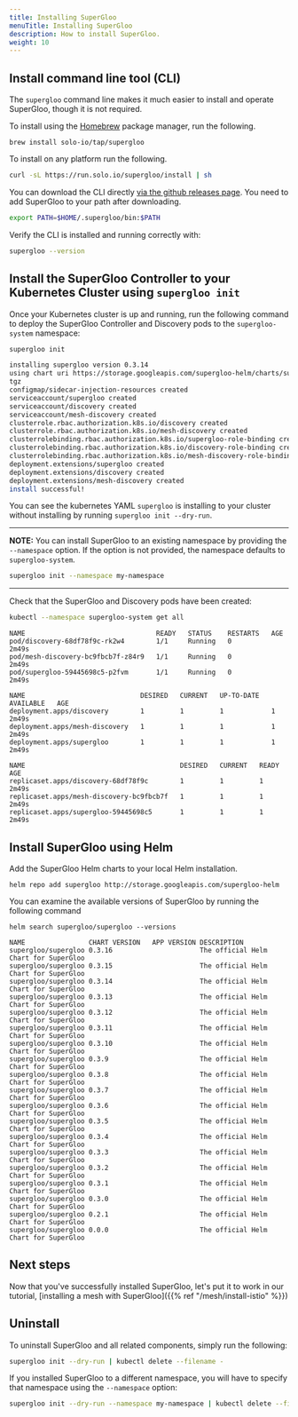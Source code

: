```yaml
---
title: Installing SuperGloo
menuTitle: Installing SuperGloo
description: How to install SuperGloo.
weight: 10
---
```


## Install command line tool (CLI)

The `supergloo` command line makes it much easier to install and operate SuperGloo, though it is not required.

To install using the [Homebrew](https://brew.sh) package manager, run the following.

```shell
brew install solo-io/tap/supergloo
```

To install on any platform run the following.

```bash
curl -sL https://run.solo.io/supergloo/install | sh
```

You can download the CLI directly [via the github releases page](https://github.com/solo-io/supergloo/releases). You
need to add SuperGloo to your path after downloading.

```bash
export PATH=$HOME/.supergloo/bin:$PATH
```

Verify the CLI is installed and running correctly with:

```bash
supergloo --version
```

## Install the SuperGloo Controller to your Kubernetes Cluster using `supergloo init`

Once your Kubernetes cluster is up and running, run the following command to deploy the SuperGloo Controller and
Discovery pods to the `supergloo-system` namespace:

```bash
supergloo init

installing supergloo version 0.3.14
using chart uri https://storage.googleapis.com/supergloo-helm/charts/supergloo-0.3.14.
tgz
configmap/sidecar-injection-resources created
serviceaccount/supergloo created
serviceaccount/discovery created
serviceaccount/mesh-discovery created
clusterrole.rbac.authorization.k8s.io/discovery created
clusterrole.rbac.authorization.k8s.io/mesh-discovery created
clusterrolebinding.rbac.authorization.k8s.io/supergloo-role-binding created
clusterrolebinding.rbac.authorization.k8s.io/discovery-role-binding created
clusterrolebinding.rbac.authorization.k8s.io/mesh-discovery-role-binding created
deployment.extensions/supergloo created
deployment.extensions/discovery created
deployment.extensions/mesh-discovery created
install successful!
```

You can see the kubernetes YAML `supergloo` is installing to your cluster without installing
by running `supergloo init --dry-run`.

---
**NOTE:** You can install SuperGloo to an existing namespace by providing the `--namespace` option. If the option is not provided, the namespace defaults to `supergloo-system`.

```bash
supergloo init --namespace my-namespace
```

---

Check that the SuperGloo and Discovery pods have been created:

```bash
kubectl --namespace supergloo-system get all
```

```noop
NAME                                 READY   STATUS    RESTARTS   AGE
pod/discovery-68df78f9c-rk2w4        1/1     Running   0          2m49s
pod/mesh-discovery-bc9fbcb7f-z84r9   1/1     Running   0          2m49s
pod/supergloo-59445698c5-p2fvm       1/1     Running   0          2m49s

NAME                             DESIRED   CURRENT   UP-TO-DATE   AVAILABLE   AGE
deployment.apps/discovery        1         1         1            1           2m49s
deployment.apps/mesh-discovery   1         1         1            1           2m49s
deployment.apps/supergloo        1         1         1            1           2m49s

NAME                                       DESIRED   CURRENT   READY   AGE
replicaset.apps/discovery-68df78f9c        1         1         1       2m49s
replicaset.apps/mesh-discovery-bc9fbcb7f   1         1         1       2m49s
replicaset.apps/supergloo-59445698c5       1         1         1       2m49s
```

## Install SuperGloo using Helm

Add the SuperGloo Helm charts to your local Helm installation.

```shell
helm repo add supergloo http://storage.googleapis.com/supergloo-helm
```

You can examine the available versions of SuperGloo by running the following command

```shell
helm search supergloo/supergloo --versions
```

```noop
NAME               	CHART VERSION	APP VERSION	DESCRIPTION
supergloo/supergloo	0.3.16       	           	The official Helm Chart for SuperGloo
supergloo/supergloo	0.3.15       	           	The official Helm Chart for SuperGloo
supergloo/supergloo	0.3.14       	           	The official Helm Chart for SuperGloo
supergloo/supergloo	0.3.13       	           	The official Helm Chart for SuperGloo
supergloo/supergloo	0.3.12       	           	The official Helm Chart for SuperGloo
supergloo/supergloo	0.3.11       	           	The official Helm Chart for SuperGloo
supergloo/supergloo	0.3.10       	           	The official Helm Chart for SuperGloo
supergloo/supergloo	0.3.9        	           	The official Helm Chart for SuperGloo
supergloo/supergloo	0.3.8        	           	The official Helm Chart for SuperGloo
supergloo/supergloo	0.3.7        	           	The official Helm Chart for SuperGloo
supergloo/supergloo	0.3.6        	           	The official Helm Chart for SuperGloo
supergloo/supergloo	0.3.5        	           	The official Helm Chart for SuperGloo
supergloo/supergloo	0.3.4        	           	The official Helm Chart for SuperGloo
supergloo/supergloo	0.3.3        	           	The official Helm Chart for SuperGloo
supergloo/supergloo	0.3.2        	           	The official Helm Chart for SuperGloo
supergloo/supergloo	0.3.1        	           	The official Helm Chart for SuperGloo
supergloo/supergloo	0.3.0        	           	The official Helm Chart for SuperGloo
supergloo/supergloo	0.2.1        	           	The official Helm Chart for SuperGloo
supergloo/supergloo	0.0.0        	           	The official Helm Chart for SuperGloo
```

## Next steps

Now that you've successfully installed SuperGloo, let's put it to work in our tutorial, [installing a mesh with SuperGloo]({{% ref "/mesh/install-istio" %}})

## Uninstall

To uninstall SuperGloo and all related components, simply run the following:

```bash
supergloo init --dry-run | kubectl delete --filename -
```

If you installed SuperGloo to a different namespace, you will have to specify that namespace using the `--namespace` option:

```bash
supergloo init --dry-run --namespace my-namespace | kubectl delete --filename -
```

